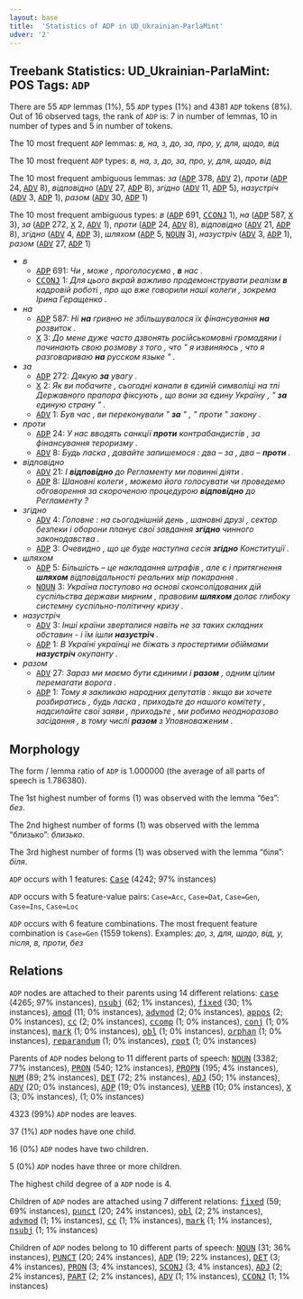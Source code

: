 ```yaml
---
layout: base
title:  'Statistics of ADP in UD_Ukrainian-ParlaMint'
udver: '2'
---
```


## Treebank Statistics: UD_Ukrainian-ParlaMint: POS Tags: `ADP`

There are 55 `ADP` lemmas (1%), 55 `ADP` types (1%) and 4381 `ADP` tokens (8%).
Out of 16 observed tags, the rank of `ADP` is: 7 in number of lemmas, 10 in number of types and 5 in number of tokens.

The 10 most frequent `ADP` lemmas: <em>в, на, з, до, за, про, у, для, щодо, від</em>

The 10 most frequent `ADP` types:  <em>в, на, з, до, за, про, у, для, щодо, від</em>

The 10 most frequent ambiguous lemmas: <em>за</em> (<tt><a href="uk_parlamint-pos-ADP.html">ADP</a></tt> 378, <tt><a href="uk_parlamint-pos-ADV.html">ADV</a></tt> 2), <em>проти</em> (<tt><a href="uk_parlamint-pos-ADP.html">ADP</a></tt> 24, <tt><a href="uk_parlamint-pos-ADV.html">ADV</a></tt> 8), <em>відповідно</em> (<tt><a href="uk_parlamint-pos-ADV.html">ADV</a></tt> 27, <tt><a href="uk_parlamint-pos-ADP.html">ADP</a></tt> 8), <em>згідно</em> (<tt><a href="uk_parlamint-pos-ADV.html">ADV</a></tt> 11, <tt><a href="uk_parlamint-pos-ADP.html">ADP</a></tt> 5), <em>назустріч</em> (<tt><a href="uk_parlamint-pos-ADV.html">ADV</a></tt> 3, <tt><a href="uk_parlamint-pos-ADP.html">ADP</a></tt> 1), <em>разом</em> (<tt><a href="uk_parlamint-pos-ADV.html">ADV</a></tt> 30, <tt><a href="uk_parlamint-pos-ADP.html">ADP</a></tt> 1)

The 10 most frequent ambiguous types:  <em>в</em> (<tt><a href="uk_parlamint-pos-ADP.html">ADP</a></tt> 691, <tt><a href="uk_parlamint-pos-CCONJ.html">CCONJ</a></tt> 1), <em>на</em> (<tt><a href="uk_parlamint-pos-ADP.html">ADP</a></tt> 587, <tt><a href="uk_parlamint-pos-X.html">X</a></tt> 3), <em>за</em> (<tt><a href="uk_parlamint-pos-ADP.html">ADP</a></tt> 272, <tt><a href="uk_parlamint-pos-X.html">X</a></tt> 2, <tt><a href="uk_parlamint-pos-ADV.html">ADV</a></tt> 1), <em>проти</em> (<tt><a href="uk_parlamint-pos-ADP.html">ADP</a></tt> 24, <tt><a href="uk_parlamint-pos-ADV.html">ADV</a></tt> 8), <em>відповідно</em> (<tt><a href="uk_parlamint-pos-ADV.html">ADV</a></tt> 21, <tt><a href="uk_parlamint-pos-ADP.html">ADP</a></tt> 8), <em>згідно</em> (<tt><a href="uk_parlamint-pos-ADV.html">ADV</a></tt> 4, <tt><a href="uk_parlamint-pos-ADP.html">ADP</a></tt> 3), <em>шляхом</em> (<tt><a href="uk_parlamint-pos-ADP.html">ADP</a></tt> 5, <tt><a href="uk_parlamint-pos-NOUN.html">NOUN</a></tt> 3), <em>назустріч</em> (<tt><a href="uk_parlamint-pos-ADV.html">ADV</a></tt> 3, <tt><a href="uk_parlamint-pos-ADP.html">ADP</a></tt> 1), <em>разом</em> (<tt><a href="uk_parlamint-pos-ADV.html">ADV</a></tt> 27, <tt><a href="uk_parlamint-pos-ADP.html">ADP</a></tt> 1)


* <em>в</em>
  * <tt><a href="uk_parlamint-pos-ADP.html">ADP</a></tt> 691: <em>Чи , може , проголосуємо , <b>в</b> нас .</em>
  * <tt><a href="uk_parlamint-pos-CCONJ.html">CCONJ</a></tt> 1: <em>Для цього вкрай важливо продемонструвати реалізм <b>в</b> кадровій роботі , про що вже говорили наші колеги , зокрема Ірина Геращенко .</em>
* <em>на</em>
  * <tt><a href="uk_parlamint-pos-ADP.html">ADP</a></tt> 587: <em>Ні <b>на</b> гривню не збільшувалося їх фінансування <b>на</b> розвиток .</em>
  * <tt><a href="uk_parlamint-pos-X.html">X</a></tt> 3: <em>До мене дуже часто дзвонять російськомовні громадяни і починають свою розмову з того , что " я извиняюсь , что я разговариваю <b>на</b> русском языке " .</em>
* <em>за</em>
  * <tt><a href="uk_parlamint-pos-ADP.html">ADP</a></tt> 272: <em>Дякую <b>за</b> увагу .</em>
  * <tt><a href="uk_parlamint-pos-X.html">X</a></tt> 2: <em>Як ви побачите , сьогодні канали в єдиній символіці на тлі Державного прапора фіксують , що вони за єдину Україну , " <b>за</b> единую страну " .</em>
  * <tt><a href="uk_parlamint-pos-ADV.html">ADV</a></tt> 1: <em>Був час , ви переконували " <b>за</b> " , " проти " закону .</em>
* <em>проти</em>
  * <tt><a href="uk_parlamint-pos-ADP.html">ADP</a></tt> 24: <em>У нас вводять санкції <b>проти</b> контрабандистів , за фінансування тероризму .</em>
  * <tt><a href="uk_parlamint-pos-ADV.html">ADV</a></tt> 8: <em>Будь ласка , давайте запишемося : два – за , два – <b>проти</b> .</em>
* <em>відповідно</em>
  * <tt><a href="uk_parlamint-pos-ADV.html">ADV</a></tt> 21: <em>І <b>відповідно</b> до Регламенту ми повинні діяти .</em>
  * <tt><a href="uk_parlamint-pos-ADP.html">ADP</a></tt> 8: <em>Шановні колеги , можемо його голосувати чи проведемо обговорення за скороченою процедурою <b>відповідно</b> до Регламенту ?</em>
* <em>згідно</em>
  * <tt><a href="uk_parlamint-pos-ADV.html">ADV</a></tt> 4: <em>Головне : на сьогоднішній день , шановні друзі , сектор безпеки і оборони планує свої завдання <b>згідно</b> чинного законодавства .</em>
  * <tt><a href="uk_parlamint-pos-ADP.html">ADP</a></tt> 3: <em>Очевидно , що це буде наступна сесія <b>згідно</b> Конституції .</em>
* <em>шляхом</em>
  * <tt><a href="uk_parlamint-pos-ADP.html">ADP</a></tt> 5: <em>Більшість – це накладання штрафів , але є і притягнення <b>шляхом</b> відповідальності реальних мір покарання .</em>
  * <tt><a href="uk_parlamint-pos-NOUN.html">NOUN</a></tt> 3: <em>Україна поступово на основі сконсолідованих дій суспільства держави мирним , правовим <b>шляхом</b> долає глибоку системну суспільно-політичну кризу .</em>
* <em>назустріч</em>
  * <tt><a href="uk_parlamint-pos-ADV.html">ADV</a></tt> 3: <em>Інші країни зверталися навіть не за таких складних обставин - і їм ішли <b>назустріч</b> .</em>
  * <tt><a href="uk_parlamint-pos-ADP.html">ADP</a></tt> 1: <em>В Україні українці не біжать з простертими обіймами <b>назустріч</b> окупанту .</em>
* <em>разом</em>
  * <tt><a href="uk_parlamint-pos-ADV.html">ADV</a></tt> 27: <em>Зараз ми маємо бути єдиними і <b>разом</b> , одним цілим перемагати ворога .</em>
  * <tt><a href="uk_parlamint-pos-ADP.html">ADP</a></tt> 1: <em>Тому я закликаю народних депутатів : якщо ви хочете розбиратись , будь ласка , приходьте до нашого комітету , надсилайте свої заяви , приходьте , ми робимо неодноразово засідання , в тому числі <b>разом</b> з Уповноваженим .</em>

## Morphology

The form / lemma ratio of `ADP` is 1.000000 (the average of all parts of speech is 1.786380).

The 1st highest number of forms (1) was observed with the lemma “без”: <em>без</em>.

The 2nd highest number of forms (1) was observed with the lemma “близько”: <em>близько</em>.

The 3rd highest number of forms (1) was observed with the lemma “біля”: <em>біля</em>.

`ADP` occurs with 1 features: <tt><a href="uk_parlamint-feat-Case.html">Case</a></tt> (4242; 97% instances)

`ADP` occurs with 5 feature-value pairs: `Case=Acc`, `Case=Dat`, `Case=Gen`, `Case=Ins`, `Case=Loc`

`ADP` occurs with 6 feature combinations.
The most frequent feature combination is `Case=Gen` (1559 tokens).
Examples: <em>до, з, для, щодо, від, у, після, в, проти, без</em>


## Relations

`ADP` nodes are attached to their parents using 14 different relations: <tt><a href="uk_parlamint-dep-case.html">case</a></tt> (4265; 97% instances), <tt><a href="uk_parlamint-dep-nsubj.html">nsubj</a></tt> (62; 1% instances), <tt><a href="uk_parlamint-dep-fixed.html">fixed</a></tt> (30; 1% instances), <tt><a href="uk_parlamint-dep-amod.html">amod</a></tt> (11; 0% instances), <tt><a href="uk_parlamint-dep-advmod.html">advmod</a></tt> (2; 0% instances), <tt><a href="uk_parlamint-dep-appos.html">appos</a></tt> (2; 0% instances), <tt><a href="uk_parlamint-dep-cc.html">cc</a></tt> (2; 0% instances), <tt><a href="uk_parlamint-dep-ccomp.html">ccomp</a></tt> (1; 0% instances), <tt><a href="uk_parlamint-dep-conj.html">conj</a></tt> (1; 0% instances), <tt><a href="uk_parlamint-dep-mark.html">mark</a></tt> (1; 0% instances), <tt><a href="uk_parlamint-dep-obl.html">obl</a></tt> (1; 0% instances), <tt><a href="uk_parlamint-dep-orphan.html">orphan</a></tt> (1; 0% instances), <tt><a href="uk_parlamint-dep-reparandum.html">reparandum</a></tt> (1; 0% instances), <tt><a href="uk_parlamint-dep-root.html">root</a></tt> (1; 0% instances)

Parents of `ADP` nodes belong to 11 different parts of speech: <tt><a href="uk_parlamint-pos-NOUN.html">NOUN</a></tt> (3382; 77% instances), <tt><a href="uk_parlamint-pos-PRON.html">PRON</a></tt> (540; 12% instances), <tt><a href="uk_parlamint-pos-PROPN.html">PROPN</a></tt> (195; 4% instances), <tt><a href="uk_parlamint-pos-NUM.html">NUM</a></tt> (89; 2% instances), <tt><a href="uk_parlamint-pos-DET.html">DET</a></tt> (72; 2% instances), <tt><a href="uk_parlamint-pos-ADJ.html">ADJ</a></tt> (50; 1% instances), <tt><a href="uk_parlamint-pos-ADV.html">ADV</a></tt> (20; 0% instances), <tt><a href="uk_parlamint-pos-ADP.html">ADP</a></tt> (19; 0% instances), <tt><a href="uk_parlamint-pos-VERB.html">VERB</a></tt> (10; 0% instances), <tt><a href="uk_parlamint-pos-X.html">X</a></tt> (3; 0% instances),  (1; 0% instances)

4323 (99%) `ADP` nodes are leaves.

37 (1%) `ADP` nodes have one child.

16 (0%) `ADP` nodes have two children.

5 (0%) `ADP` nodes have three or more children.

The highest child degree of a `ADP` node is 4.

Children of `ADP` nodes are attached using 7 different relations: <tt><a href="uk_parlamint-dep-fixed.html">fixed</a></tt> (59; 69% instances), <tt><a href="uk_parlamint-dep-punct.html">punct</a></tt> (20; 24% instances), <tt><a href="uk_parlamint-dep-obl.html">obl</a></tt> (2; 2% instances), <tt><a href="uk_parlamint-dep-advmod.html">advmod</a></tt> (1; 1% instances), <tt><a href="uk_parlamint-dep-cc.html">cc</a></tt> (1; 1% instances), <tt><a href="uk_parlamint-dep-mark.html">mark</a></tt> (1; 1% instances), <tt><a href="uk_parlamint-dep-nsubj.html">nsubj</a></tt> (1; 1% instances)

Children of `ADP` nodes belong to 10 different parts of speech: <tt><a href="uk_parlamint-pos-NOUN.html">NOUN</a></tt> (31; 36% instances), <tt><a href="uk_parlamint-pos-PUNCT.html">PUNCT</a></tt> (20; 24% instances), <tt><a href="uk_parlamint-pos-ADP.html">ADP</a></tt> (19; 22% instances), <tt><a href="uk_parlamint-pos-DET.html">DET</a></tt> (3; 4% instances), <tt><a href="uk_parlamint-pos-PRON.html">PRON</a></tt> (3; 4% instances), <tt><a href="uk_parlamint-pos-SCONJ.html">SCONJ</a></tt> (3; 4% instances), <tt><a href="uk_parlamint-pos-ADJ.html">ADJ</a></tt> (2; 2% instances), <tt><a href="uk_parlamint-pos-PART.html">PART</a></tt> (2; 2% instances), <tt><a href="uk_parlamint-pos-ADV.html">ADV</a></tt> (1; 1% instances), <tt><a href="uk_parlamint-pos-CCONJ.html">CCONJ</a></tt> (1; 1% instances)

